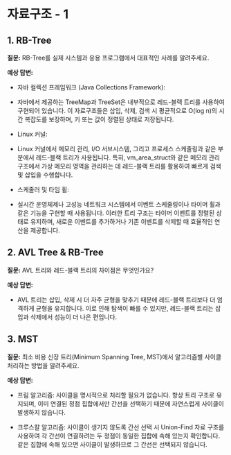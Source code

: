 # 자료구조 - 1

## 1. RB-Tree

**질문:**
RB-Tree를 실제 시스템과 응용 프로그램에서 대표적인 사례를 알려주세요.

**예상 답변:**
- 자바 컬렉션 프레임워크 (Java Collections Framework):

- 자바에서 제공하는 TreeMap과 TreeSet은 내부적으로 레드-블랙 트리를 사용하여 구현되어 있습니다. 이 자료구조들은 삽입, 삭제, 검색 시 평균적으로 O(log n)의 시간 복잡도를 보장하며, 키 또는 값이 정렬된 상태로 저장됩니다.

- Linux 커널:

- Linux 커널에서 메모리 관리, I/O 서브시스템, 그리고 프로세스 스케줄링과 같은 부분에서 레드-블랙 트리가 사용됩니다.
특히, vm_area_struct와 같은 메모리 관리 구조에서 가상 메모리 영역을 관리하는 데 레드-블랙 트리를 활용하여 빠르게 검색 및 삽입을 수행합니다.

- 스케줄러 및 타임 휠:

- 실시간 운영체제나 고성능 네트워크 시스템에서 이벤트 스케줄링이나 타이머 휠과 같은 기능을 구현할 때 사용됩니다. 이러한 트리 구조는 타이머 이벤트를 정렬된 상태로 유지하며, 새로운 이벤트를 추가하거나 기존 이벤트를 삭제할 때 효율적인 연산을 제공합니다.


## 2. AVL Tree & RB-Tree
**질문:**
AVL 트리와 레드-블랙 트리의 차이점은 무엇인가요?

**예상 답변:**
- AVL 트리는 삽입, 삭제 시 더 자주 균형을 맞추기 때문에 레드-블랙 트리보다 더 엄격하게 균형을 유지합니다. 이로 인해 탐색이 빠를 수 있지만, 레드-블랙 트리는 삽입과 삭제에서 성능이 더 나은 편입니다.


## 3. MST

**질문:**
최소 비용 신장 트리(Minimum Spanning Tree, MST)에서 알고리즘별 사이클 처리하는 방법을 알려주세요.

**예상 답변:**
- 프림 알고리즘: 사이클을 명시적으로 처리할 필요가 없습니다. 항상 트리 구조로 유지되며, 이미 연결된 정점 집합에서만 간선을 선택하기 때문에 자연스럽게 사이클이 발생하지 않습니다.

- 크루스칼 알고리즘: 사이클이 생기지 않도록 간선 선택 시 Union-Find 자료 구조를 사용하여 각 간선이 연결하려는 두 정점이 동일한 집합에 속해 있는지 확인합니다. 같은 집합에 속해 있으면 사이클이 발생하므로 그 간선은 선택되지 않습니다.
